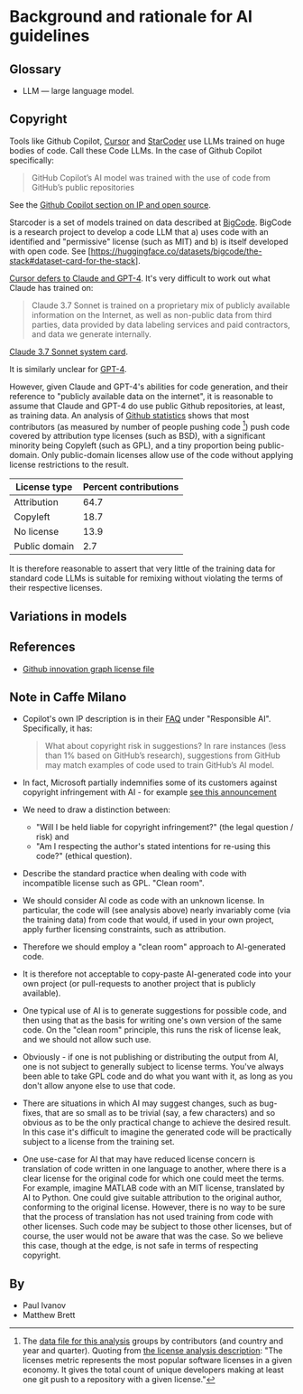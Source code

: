 # Background and rationale for AI guidelines

## Glossary

* LLM — large language model.

## Copyright

Tools like Github Copilot, [Cursor](https://www.cursor.com) and
[StarCoder](https://huggingface.co/blog/starcoder) use LLMs trained on huge
bodies of code. Call these Code LLMs.  In the case of Github Copilot
specifically:

> GitHub Copilot’s AI model was trained with the use of code from GitHub’s
public repositories

See the [Github Copilot section on IP and open
source](https://copilot.github.trust.page/faq#ip-and-open-source).

Starcoder is a set of models trained on data described at
[BigCode](https://www.bigcode-project.org).  BigCode is a research project to
develop a code LLM that a) uses code with an identified and "permissive"
license (such as MIT) and b) is itself developed with open code.  See
[https://huggingface.co/datasets/bigcode/the-stack#dataset-card-for-the-stack].

[Cursor defers to Claude and
GPT-4](https://forum.cursor.com/t/important-does-cursor-generate-copyrighted-code/74447).
It's very difficult to work out what Claude has trained on:

> Claude 3.7 Sonnet is trained on a proprietary mix of publicly available
information on the Internet, as well as non-public data from third parties,
data provided by data labeling services and paid contractors, and data we
generate internally.

[Claude 3.7 Sonnet system
card](https://assets.anthropic.com/m/785e231869ea8b3b/original/claude-3-7-sonnet-system-card.pdf).

It is similarly unclear for [GPT-4](https://arxiv.org/abs/2303.08774).

However, given Claude and GPT-4's abilities for code generation, and their
reference to "publicly available data on the internet", it is reasonable to
assume that Claude and GPT-4 do use public Github repositories, at least, as
training data.  An analysis of [Github
statistics](https://github.blog/news-insights/policy-news-and-insights/racing-into-2025-with-new-github-innovation-graph-data)
shows that most contributors (as measured by number of people pushing code [^on-pushes])
push code covered by attribution type licenses (such as BSD), with
a significant minority being Copyleft (such as GPL), and a tiny proportion
being public-domain.  Only public-domain licenses allow use of the code without
applying license restrictions to the result.

[^on-pushes]: The [data file for this
  analysis](https://github.com/github/innovationgraph/blob/main/data/licenses.csv)
  groups by contributors (and country and year and quarter).  Quoting from [the
  license analysis
  description](https://innovationgraph.github.com/global-metrics/licenses):
  "The licenses metric represents the most popular software licenses in a given
  economy. It gives the total count of unique developers making at least one
  git push to a repository with a given license."

| License type  |  Percent contributions  |
| ------------  |  ---------------------  |
| Attribution   |  64.7                   |
| Copyleft      |  18.7                   |
| No license    |  13.9                   |
| Public domain |   2.7                   |

It is therefore reasonable to assert that very little of the training data for
standard code LLMs is suitable for remixing without violating the terms of
their respective licenses.

## Variations in models


## References

* [Github innovation graph license file](https://github.com/github/innovationgraph/blob/3c4fee675980239ea5b17e1329f9945eab4202e4/data/licenses.csv)

## Note in Caffe Milano

* Copilot's own IP description is in their [FAQ](https://github.com/features/copilot#faq) under "Responsible AI".   Specifically, it has:

  > What about copyright risk in suggestions? In rare instances (less than 1%
  based on GitHub’s research), suggestions from GitHub may match examples of
  code used to train GitHub’s AI model.

* In fact, Microsoft partially indemnifies some of its customers against
  copyright infringement with AI - for example [see this
  announcement](https://blogs.microsoft.com/on-the-issues/2023/09/07/copilot-copyright-commitment-ai-legal-concerns)

* We need to draw a distinction between:

  * "Will I be held liable for copyright infringement?" (the legal question
    / risk) and
  * "Am I respecting the author's stated intentions for re-using this code?"
    (ethical question).

* Describe the standard practice when dealing with code with incompatible
  license such as GPL.  "Clean room".
* We should consider AI code as code with an unknown license.  In particular,
  the code will (see analysis above) nearly invariably come (via the training
  data) from code that would, if used in your own project, apply further
  licensing constraints, such as attribution.
* Therefore we should employ a "clean room" approach to AI-generated code.
* It is therefore not acceptable to copy-paste AI-generated code into your own
  project (or pull-requests to another project that is publicly available).
* One typical use of AI is to generate suggestions for possible code, and then
  using that as the basis for writing one's own version of the same code.  On
  the "clean room" principle, this runs the risk of license leak, and we should
  not allow such use.
* Obviously - if one is not publishing or distributing the output from AI, one
  is not subject to generally subject to license terms.  You've always been
  able to take GPL code and do what you want with it, as long as you don't
  allow anyone else to use that code.
* There are situations in which AI may suggest changes, such as bug-fixes, that
  are so small as to be trivial (say, a few characters) and so obvious as to be
  the only practical change to achieve the desired result.  In this case it's
  difficult to imagine the generated code will be practically subject to
  a license from the training set.
* One use-case for AI that may have reduced license concern is translation of
  code written in one language to another, where there is a clear license for
  the original code for which one could meet the terms.  For example, imagine
  MATLAB code with an MIT license, translated by AI to Python.  One could give
  suitable attribution to the original author, conforming to the original
  license.  However, there is no way to be sure that the process of translation
  has not used training from code with other licenses.  Such code may be
  subject to those other licenses, but of course, the user would not be aware
  that was the case.  So we believe this case, though at the edge, is not safe
  in terms of respecting copyright.

## By

* Paul Ivanov
* Matthew Brett

